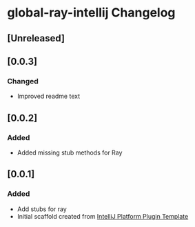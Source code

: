 <!-- Keep a Changelog guide -> https://keepachangelog.com -->

# global-ray-intellij Changelog

## [Unreleased]

## [0.0.3]
### Changed
- Improved readme text

## [0.0.2]
### Added
- Added missing stub methods for Ray

## [0.0.1]
### Added
- Add stubs for ray
- Initial scaffold created from [IntelliJ Platform Plugin Template](https://github.com/JetBrains/intellij-platform-plugin-template)